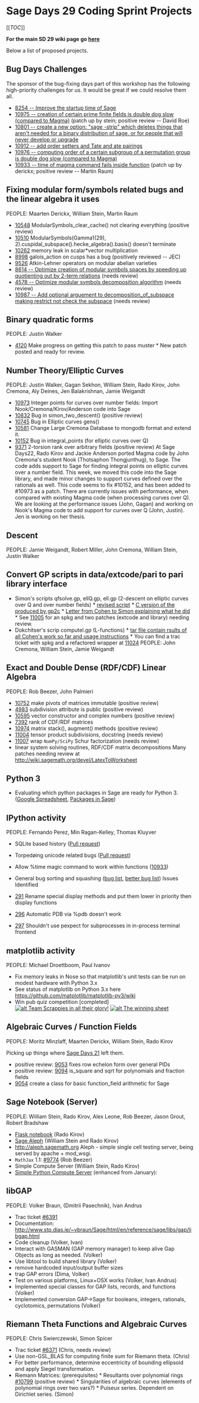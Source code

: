 

# Sage Days 29 Coding Sprint Projects

[[_TOC_]] 

**For the main SD 29 wiki page go <a href="/days29">here</a>** 

Below a list of proposed projects. 


## Bug Days Challenges

The sponsor of the bug-fixing days part of this workshop has the following high-priority challenges for us.  It would be great if we could resolve them all. 

   * <a class="http" href="http://trac.sagemath.org/sage_trac/ticket/8254">8254 -- Improve the startup time of Sage</a> 
   * <a class="http" href="http://trac.sagemath.org/sage_trac/ticket/10975">10975 -- creation of certain prime finite fields is double dog slow (compared to Magma)</a> (patch up by stein; positive review -- David Roe) 
   * <a class="http" href="http://trac.sagemath.org/sage_trac/ticket/10801">10801 -- create a new option: "sage -strip" which deletes things that aren't needed for a binary distribution of sage, or for people that will never develop or upgrade</a> 
   * <a class="http" href="http://trac.sagemath.org/sage_trac/ticket/10912">10912 -- add order setters and Tate and ate pairings</a> 
   * <a class="http" href="http://trac.sagemath.org/sage_trac/ticket/10976">10976 -- computing order of a certain subgroup of a permutation group is double dog slow (compared to Magma)</a> 
   * <a class="http" href="http://trac.sagemath.org/sage_trac/ticket/10933">10933 -- time of magma command fails inside function</a> (patch up by derickx; positive review -- Martin Raum) 

## Fixing modular form/symbols related bugs and the linear algebra it uses

PEOPLE: Maarten Derickx, William Stein, Martin Raum 

* <a class="http" href="http://trac.sagemath.org/sage_trac/ticket/10548">10548</a>    ModularSymbols_clear_cache() not clearing everything (positive review) 
* <a class="http" href="http://trac.sagemath.org/sage_trac/ticket/10510">10510</a>    ModularSymbols(Gamma1(29), 2).cuspidal_subspace().hecke_algebra().basis() doesn't terminate 
* <a class="http" href="http://trac.sagemath.org/sage_trac/ticket/10262">10262</a>    memory leak in scalar*vector multiplication 
* <a class="http" href="http://trac.sagemath.org/sage_trac/ticket/8998">8998</a> galois_action on cusps has a bug (positively reviewed -- JEC) 
* <a class="http" href="http://trac.sagemath.org/sage_trac/ticket/9526">9526</a> Atkin-Lehner operators on modular abelian varieties 
* <a class="http" href="http://trac.sagemath.org/sage_trac/ticket/8614">8614 -- Optimize creation of modular symbols spaces by speeding up quotienting out by 2-term relations</a> (needs review) 
* <a class="http" href="http://trac.sagemath.org/sage_trac/ticket/4578">4578 -- Optimize modular symbols decomposition algorithm</a> (needs review) 
* <a class="http" href="http://trac.sagemath.org/sage_trac/ticket/10987">10987 -- Add optional arguement to decomposition_of_subspace making restrict not check the subspace</a> (needs review) 

## Binary quadratic forms

PEOPLE: Justin Walker 

* <a class="http" href="http://trac.sagemath.org/sage_trac/ticket/4120">4120</a>        Make progress on getting this patch to pass muster 
      * New patch posted and ready for review. 

## Number Theory/Elliptic Curves

PEOPLE: Justin Walker, Gagan Sekhon, William Stein, Rado Kirov, John Cremona, Aly Deines, Jen Balakrishnan, Jamie Weigandt 

* <a class="http" href="http://trac.sagemath.org/sage_trac/ticket/10973">10973</a>      Integer points for curves over number fields: Import Nook/Cremona/Kirov/Anderson code into Sage 
* <a class="http" href="http://trac.sagemath.org/sage_trac/ticket/10832">10832</a> Bug in simon_two_descent() (positive review) 
* <a class="http" href="http://trac.sagemath.org/sage_trac/ticket/10745">10745</a> Bug in Elliptic curves gens() 
* <a class="http" href="http://trac.sagemath.org/sage_trac/ticket/10581">10581</a> Change Large Cremona Database to mongodb format and extend it. 
* <a class="http" href="http://trac.sagemath.org/sage_trac/ticket/10152">10152</a> Bug in integral_points (for elliptic curves over Q) 
* <a class="http" href="http://trac.sagemath.org/sage_trac/ticket/9371">9371</a> 2-torsion rank over arbitrary fields (positive review) 
At Sage Days22, Rado Kirov and Jackie Anderson ported Magma code by John Cremona's student Nook (Thotsaphon Thongjunthug), to Sage.  The code adds support to Sage for finding integral points on elliptic curves over a number field.  This week, we moved this code into the Sage library, and made minor changes to support curves defined over the rationals as well. This code seems to fix #10152, and has been added to #10973 as a patch.  There are currently issues with performance, when compared with existing Magma code (when processing curves over Q).  We are looking at the performance issues (John, Gagan) and working on Nook's Magma code to add support for curves over Q (John, Justin).  Jen is working on her thesis. 


## Descent

PEOPLE: Jamie Weigandt, Robert Miller, John Cremona, William Stein, Justin Walker 


## Convert GP scripts in data/extcode/pari to pari library interface

   * Simon's scripts qfsolve.gp, ellQ.gp, ell.gp (2-descent on elliptic curves over Q and over number fields) 
            * <a href="days29/projects/ellQ2.gp">revised script</a> 
            * <a href="days29/projects/ellQ2.gp.c">C version of the produced by gp2c</a> 
            * <a href="days29/projects/letter1.txt">Letter from Cohen to Simon explaining what he did</a> 
            * See <a class="http" href="http://trac.sagemath.org/sage_trac/ticket/11005">11005</a>  for an spkg and two patches (extcode and library) needing review. 
   * Dokchitser's scrip computel.gp (L-functions) 
            * <a href="days29/projects/TOSEND.tar">tar file contain rsults of all Cohen's work so far and usage instructions</a> 
            * You can find a trac ticket with spkg and a refactored wrapper at <a class="http" href="http://trac.sagemath.org/sage_trac/ticket/11024">11024</a> 
PEOPLE: John Cremona, William Stein, Jamie Weigandt 


## Exact and Double Dense (RDF/CDF) Linear Algebra

PEOPLE: Rob Beezer, John Palmieri 

   * <a class="http" href="http://trac.sagemath.org/sage_trac/ticket/10752">10752</a>  make pivots of matrices immutable (positive review) 
   * <a class="http" href="http://trac.sagemath.org/sage_trac/ticket/4983">4983</a>  subdivision attribute is public (positive review) 
   * <a class="http" href="http://trac.sagemath.org/sage_trac/ticket/10595">10595</a>  vector constructor and complex numbers (positive review) 
   * <a class="http" href="http://trac.sagemath.org/sage_trac/ticket/7392">7392</a>  rank of CDF/RDF matrices 
   * <a class="http" href="http://trac.sagemath.org/sage_trac/ticket/10974">10974</a> matrix stack(), augment() methods (positive review) 
   * <a class="http" href="http://trac.sagemath.org/sage_trac/ticket/11004">11004</a> tensor product subdivisions, docstring (needs review) 
   * <a class="http" href="http://trac.sagemath.org/sage_trac/ticket/11007">11007</a> wrap `NumPy/SciPy` Schur factorization (needs review) 
   * linear system solving routines, RDF/CDF matrix decompositions 
Many patches needing review at <a class="http" href="http://wiki.sagemath.org/devel/LatexToWorksheet">http://wiki.sagemath.org/devel/LatexToWorksheet</a> 


## Python 3

* Evaluating which python packages in Sage are ready for Python 3. (<a class="https" href="https://spreadsheets.google.com/ccc?key=0AqIElKUDQl8tdC1lR29XZFlxZUxOU1VlZ1JRQ3ZRanc&amp;hl=en_GB#gid=0">Google Spreadsheet</a>, <a class="http" href="http://sagemath.org/packages/standard/">Packages in Sage</a>) 

## IPython activity

PEOPLE: Fernando Perez, Min Ragan-Kelley, Thomas Kluyver 

* SQLite based history (<a class="https" href="https://github.com/ipython/ipython/pull/282">Pull request</a>) 
* Torpedøing unicode related bugs (<a class="https" href="https://github.com/ipython/ipython/pull/252">Pull request</a>) 
* Allow %time magic command to work within functions (<a class="http" href="http://trac.sagemath.org/sage_trac/ticket/10933">10933</a>) 
* General bug sorting and squashing (<a class="https" href="https://github.com/ipython/ipython/issues">bug list</a>, <a class="http" href="http://githubissues.heroku.com/#ipython/ipython">better bug list</a>) 
Issues Identified 

* <a class="https" href="https://github.com/ipython/ipython/issues/291">291</a> Rename special display methods and put them lower in priority then display functions 
* <a class="https" href="https://github.com/ipython/ipython/issues/296">296</a> Automatic PDB via %pdb doesn't work 
* <a class="https" href="https://github.com/ipython/ipython/issues/297">297</a> Shouldn't use pexpect for subprocesses in in-process terminal frontend 

## matplotlib activity

PEOPLE: Michael Droettboom, Paul Ivanov 

* Fix memory leaks in Nose so that matplotlib's unit tests can be run on modest hardware with Python 3.x 
* See status of matplotlib on Python 3.x here <a class="https" href="https://github.com/matplotlib/matplotlib-py3/wiki">https://github.com/matplotlib/matplotlib-py3/wiki</a> 
* Win pub quiz competition [completed] 
<a class="http" href="http://pirsquared.org/seattle/03212011523.jpg">![alt Team Scrappies in all their glory!](http://pirsquared.org/seattle/03212011523.jpg)</a> <a class="http" href="http://pirsquared.org/seattle/03212011522.jpg">![alt The winning sheet](http://pirsquared.org/seattle/03212011522.jpg)</a> 


## Algebraic Curves / Function Fields

PEOPLE: Moritz Minzlaff, Maarten Derickx, William Stein, Rado Kirov 

Picking up things where <a class="http" href="http://wiki.sagemath.org/daysff/curves">Sage Days 21</a> left them. 

* positive review: <a class="http" href="http://trac.sagemath.org/sage_trac/ticket/9053">9053</a> fixes row echelon form over general PIDs 
* positive review: <a class="http" href="http://trac.sagemath.org/sage_trac/ticket/9094">9094</a> is_square and sqrt for polynomials and fraction fields 
* <a class="http" href="http://trac.sagemath.org/sage_trac/ticket/9054">9054</a> create a class for basic function_field arithmetic for Sage 

## Sage Notebook (Server)

PEOPLE: William Stein, Rado Kirov, Alex Leone, Rob Beezer, Jason Grout, Robert Bradshaw 

* <a class="http" href="http://code.google.com/r/rkirov-flask/">Flask notebook</a> (Rado Kirov) 
* <a class="http" href="http://code.google.com/p/sage-aleph">Sage Aleph</a> (William Stein and Rado Kirov) 
* <a class="http" href="http://aleph.sagemath.org/">http://aleph.sagemath.org</a> Aleph - simple single cell testing server, being served by apache + mod_wsgi.   
* `MathJax` 1.1: <a class="http" href="http://trac.sagemath.org/sage_trac/ticket/9774">#9774</a> (Rob Beezer) 
* Simple Compute Server (William Stein, Rado Kirov) 
* <a class="http" href="http://code.google.com/p/simple-python-db-compute/">Simple Python Compute Server</a> (enhanced from January):  

## libGAP

PEOPLE: Volker Braun, (Dmitrii Pasechnik), Ivan Andrus 

* Trac ticket <a class="http" href="http://trac.sagemath.org/sage_trac/ticket/6391">#6391</a> 
* Documentation: <a class="http" href="http://www.stp.dias.ie/~vbraun/Sage/html/en/reference/sage/libs/gap/libgap.html">http://www.stp.dias.ie/~vbraun/Sage/html/en/reference/sage/libs/gap/libgap.html</a> 
* Code cleanup (Volker, Ivan) 
* Interact with GASMAN (GAP memory manager) to keep alive Gap Objects as long as needed. (Volker) 
* Use libtool to build shared library (Volker) 
* remove hardcoded input/output buffer sizes 
* trap GAP errors (Dima, Volker) 
* Test on various platforms, Linux+OSX works (Volker, Ivan Andrus) 
* Implemented special classes for GAP lists, records, and functions (Volker) 
* Implemented conversion GAP->Sage for booleans, integers, rationals, cyclotomics, permutations (Volker) 

## Riemann Theta Functions and Algebraic Curves

PEOPLE: Chris Swierczewski, Simon Spicer 

* Trac ticket <a class="http" href="http://trac.sagemath.org/sage_trac/ticket/6371">#6371</a> (Chris, needs review) 
* Use non-GSL_BLAS for computing finite sum for Riemann theta. (Chris) 
* For better performance, determine eccentricity of bounding ellipsoid and apply Siegel transformation. 
* Riemann Matrices: (prerequisites) 
      * Resultants over polynomial rings <a class="http" href="http://trac.sagemath.org/sage_trac/ticket/10799">#10799</a> (positive review) 
      * Singularities of algebraic curves (elements of polynomial rings over two vars?) 
      * Puiseux series. Dependent on Dirichlet series. (Simon) 
